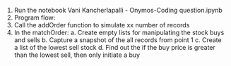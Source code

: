 1. Run the notebook Vani Kancherlapalli - Onymos-Coding question.ipynb
2. Program flow:
  1. Call the addOrder function to simulate xx number of records
  2. In the matchOrder:
    a. Create empty lists for manipulating the stock buys and sells
    b. Capture a snapshot of the all records from point 1
    c. Create a list of the lowest sell stock
    d. Find out the if the buy price is greater than the lowest sell, then only initiate a buy
